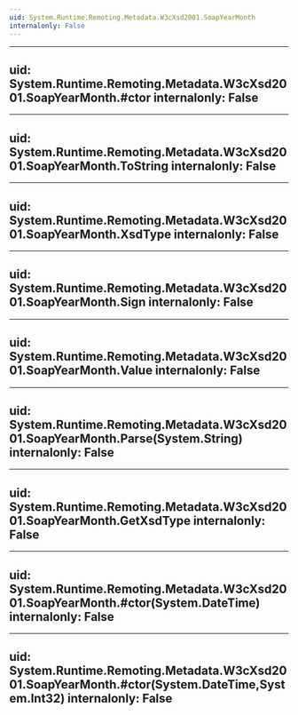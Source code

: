 ```yaml
---
uid: System.Runtime.Remoting.Metadata.W3cXsd2001.SoapYearMonth
internalonly: False
---
```


---
uid: System.Runtime.Remoting.Metadata.W3cXsd2001.SoapYearMonth.#ctor
internalonly: False
---

---
uid: System.Runtime.Remoting.Metadata.W3cXsd2001.SoapYearMonth.ToString
internalonly: False
---

---
uid: System.Runtime.Remoting.Metadata.W3cXsd2001.SoapYearMonth.XsdType
internalonly: False
---

---
uid: System.Runtime.Remoting.Metadata.W3cXsd2001.SoapYearMonth.Sign
internalonly: False
---

---
uid: System.Runtime.Remoting.Metadata.W3cXsd2001.SoapYearMonth.Value
internalonly: False
---

---
uid: System.Runtime.Remoting.Metadata.W3cXsd2001.SoapYearMonth.Parse(System.String)
internalonly: False
---

---
uid: System.Runtime.Remoting.Metadata.W3cXsd2001.SoapYearMonth.GetXsdType
internalonly: False
---

---
uid: System.Runtime.Remoting.Metadata.W3cXsd2001.SoapYearMonth.#ctor(System.DateTime)
internalonly: False
---

---
uid: System.Runtime.Remoting.Metadata.W3cXsd2001.SoapYearMonth.#ctor(System.DateTime,System.Int32)
internalonly: False
---

